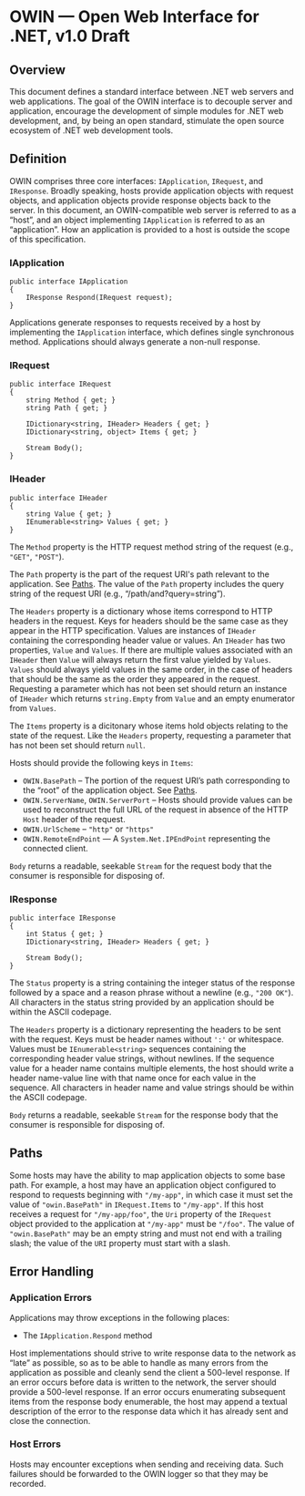 OWIN — Open Web Interface for .NET, v1.0 Draft
==============================================

## Overview ##

This document defines a standard interface between .NET web servers and web applications. The goal of the OWIN interface is to decouple server and application, encourage the development of simple modules for .NET web development, and, by being an open standard, stimulate the open source ecosystem of .NET web development tools.

## Definition ##

OWIN comprises three core interfaces: `IApplication`, `IRequest`, and `IResponse`. Broadly speaking, hosts provide application objects with request objects, and application objects provide response objects back to the server. In this document, an OWIN-compatible web server is referred to as a “host”, and an object implementing `IApplication` is referred to as an “application”. How an application is provided to a host is outside the scope of this specification.

### IApplication ###

    public interface IApplication
    {
        IResponse Respond(IRequest request);
    }

Applications generate responses to requests received by a host by implementing the `IApplication` interface, which defines single synchronous method. Applications should always generate a non-null response. 

### IRequest ###

    public interface IRequest
    {
        string Method { get; }
        string Path { get; }
        
        IDictionary<string, IHeader> Headers { get; }
        IDictionary<string, object> Items { get; }
        
        Stream Body();
    }

### IHeader ###

    public interface IHeader
    {
        string Value { get; }
        IEnumerable<string> Values { get; }
    }

The `Method` property is the HTTP request method string of the request (e.g., `"GET"`, `"POST"`).

The `Path` property is the part of the request URI's path relevant to the application. See [Paths](#Paths). The value of the `Path` property includes the query string of the request URI (e.g., “/path/and?query=string”).  

The `Headers` property is a dictionary whose items correspond to HTTP headers in the request. Keys for headers should be the same case as they appear in the HTTP specification. Values are instances of `IHeader` containing the corresponding header value or values. An `IHeader` has two properties, `Value` and `Values`. If there are multiple values associated with an `IHeader` then `Value` will always return the first value yielded by `Values`. `Values` should always yield values in the same order, in the case of headers that should be the same as the order they appeared in the request. Requesting a parameter which has not been set should return an instance of `IHeader` which returns `string.Empty` from `Value` and an empty enumerator from `Values`.

The `Items` property is a dicitonary whose items hold objects relating to the state of the request. Like the `Headers` property, requesting a parameter that has not been set should return `null`.

Hosts should provide the following keys in `Items`:

- `OWIN.BasePath` – The portion of the request URI’s path corresponding to the “root” of the application object. See [Paths](#Paths).
- `OWIN.ServerName`, `OWIN.ServerPort` – Hosts should provide values can be used to reconstruct the full URL of the request in absence of the HTTP `Host` header of the request.
- `OWIN.UrlScheme` – `"http"` or `"https"`
- `OWIN.RemoteEndPoint` — A `System.Net.IPEndPoint` representing the connected client.

`Body` returns a readable, seekable `Stream` for the request body that the consumer is responsible for disposing of.

### IResponse ###

    public interface IResponse
    {
        int Status { get; }
        IDictionary<string, IHeader> Headers { get; }
        
        Stream Body();
    }

The `Status` property is a string containing the integer status of the response followed by a space and a reason phrase without a newline (e.g., `"200 OK"`). All characters in the status string provided by an application should be within the ASCII codepage.

The `Headers` property is a dictionary representing the headers to be sent with the request. Keys must be header names without `':'` or whitespace. Values must be `IEnumerable<string>` sequences containing the corresponding header value strings, without newlines. If the sequence value for a header name contains multiple elements, the host should write a header name-value line with that name once for each value in the sequence. All characters in header name and value strings should be within the ASCII codepage.

`Body` returns a readable, seekable `Stream` for the response body that the consumer is responsible for disposing of.

## Paths ##

Some hosts may have the ability to map application objects to some base path. For example, a host may have an application object configured to respond to requests beginning with `"/my-app"`, in which case it must set the value of `"owin.BasePath"` in `IRequest.Items` to `"/my-app"`. If this host receives a request for `"/my-app/foo"`, the `Uri` property of the `IRequest` object provided to the application at `"/my-app"` must be `"/foo"`. The value of `"owin.BasePath"` may be an empty string and must not end with a trailing slash; the value of the `URI` property must start with a slash.

## Error Handling ##

### Application Errors ###

Applications may throw exceptions in the following places:

- The `IApplication.Respond` method

Host implementations should strive to write response data to the network as “late” as possible, so as to be able to handle as many errors from the application as possible and cleanly send the client a 500-level response. If an error occurs before data is written to the network, the server should provide a 500-level response. If an error occurs enumerating subsequent items from the response body enumerable, the host may append a textual description of the error to the response data which it has already sent and close the connection.

### Host Errors ###

Hosts may encounter exceptions when sending and receiving data. Such failures should be forwarded to the OWIN logger so that they may be recorded.
